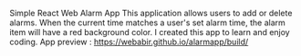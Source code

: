 Simple React Web Alarm App
This application allows users to add or delete alarms. When the current time matches a user's set alarm time, the alarm item will have a red background color. I created this app to learn and enjoy coding.
App preview : https://webabir.github.io/alarmapp/build/

